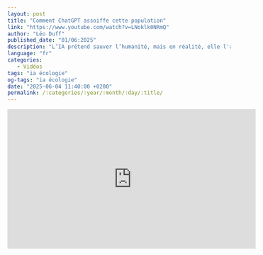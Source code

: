 ```yaml
---
layout: post
title: "Comment ChatGPT assoiffe cette population"
link: "https://www.youtube.com/watch?v=LNoklk0NRmQ"
author: "Léo Duff"
published_date: "01/06:2025"
description: "L’IA prétend sauver l’humanité, mais en réalité, elle l'assèche. Voici comment ChatGPT assoiffe cette population."
language: "fr"
categories: 
   - Vidéos
tags: "ia écologie"
og-tags: "ia écologie"
date: "2025-06-04 11:40:00 +0200"
permalink: /:categories/:year/:month/:day/:title/
---
```


<iframe width="560" height="315" src="https://www.youtube.com/embed/LNoklk0NRmQ?si=jP08Fg_n7bzxFMrq" title="YouTube video player" frameborder="0" allow="accelerometer; autoplay; clipboard-write; encrypted-media; gyroscope; picture-in-picture; web-share" referrerpolicy="strict-origin-when-cross-origin" allowfullscreen></iframe>
